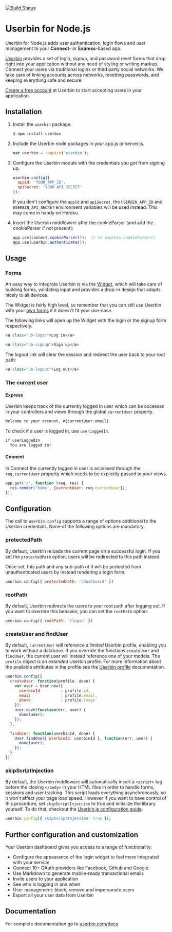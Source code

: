 [![Build Status](https://travis-ci.org/userbin/userbin-node.png)](https://travis-ci.org/userbin/userbin-node)

Userbin for Node.js
===================

Userbin for Node.js adds user authentication, login flows and user management to your **Connect**- or **Express**-based app.

[Userbin](https://userbin.com) provides a set of login, signup, and password reset forms that drop right into your application without any need of styling or writing markup. Connect your users via traditional logins or third party social networks. We take care of linking accounts across networks, resetting passwords, and keeping everything safe and secure.

[Create a free account](https://userbin.com) at Userbin to start accepting users in your application.

Installation
------------

1. Install the `userbin` package.

    ```bash
    $ npm install userbin
    ```

1. Include the Userbin node packages in your app.js or server.js.

    ```javascript
    var userbin = require('userbin');
    ```

1. Configure the Userbin module with the credentials you got from signing up.

    ```javascript
    userbin.config({
      appId: 'YOUR_APP_ID',
      apiSecret: 'YOUR_API_SECRET'
    });
    ```

    If you don't configure the `appId` and `apiSecret`, the `USERBIN_APP_ID` and `USERBIN_API_SECRET` environment variables will be used instead. This may come in handy on Heroku.

1. Insert the Userbin middleware after the cookieParser (and add the cookieParser if not present):

    ```javascript
    app.use(connect.cookieParser());  // or express.cookieParser()
    app.use(userbin.authenticate());
    ```


Usage
-----

### Forms

An easy way to integrate Userbin is via the [Widget](https://userbin.com/docs/javascript#widget), which will take care of building forms, validating input and provides a drop-in design that adapts nicely to all devices.

The Widget is fairly high level, so remember that you can still use Userbin with your [own forms](https://userbin.com) if it doesn't fit your use-case.

The following links will open up the Widget with the login or the signup form respectively.

```html
<a class="ub-login">Log in</a>
```

```html
<a class="ub-signup">Sign up</a>
```

The logout link will clear the session and redirect the user back to your root path:

```html
<a class="ub-logout">Log out</a>
```


### The current user

#### Express

Userbin keeps track of the currently logged in user which can be accessed in your controllers and views through the global `currentUser` property.

```html
Welcome to your account, #{currentUser.email}
```

To check if a user is logged in, use `userLoggedIn`.

```html
if userLoggedIn
  You are logged in!
```

#### Connect

In Connect the currently logged in user is accessed through the `req.currentUser` property which needs to be explicitly passed to your views.

```javascript
app.get('/', function (req, res) {
  res.render('home', {currentUser: req.currentUser});
});
```

Configuration
-------------

The call to `userbin.config` supports a range of options additional to the Userbin credentials. None of the following options are mandatory.

### protectedPath

By default, Userbin reloads the current page on a successful login. If you set the `protectedPath` option, users will be redirected to this path instead.

Once set, this path and any sub-path of it will be protected from unauthenticated users by instead rendering a login form.

```javascript
userbin.config({ protectedPath: '/dashboard' })
```

### rootPath

By default, Userbin redirects the users to your root path after logging out. If you want to override this behavior, you can set the `rootPath` option:

```javascript
userbin.config({ rootPath: '/login' })
```

### createUser and findUser

By default, `currentUser` will reference a *limited* Userbin profile, enabling you to work without a database. If you override the functions `createUser` and `findUser`, the current user will instead reference one of your models. The `profile` object is an *extended* Userbin profile. For more information about the available attributes in the profile see the [Userbin profile](https://userbin.com/docs/concepts) documentation.

```javascript
userbin.config({
  createUser: function(profile, done) {
    var user = User.new({
      userbinId         : profile.id,
      email             : profile.email,
      photo             : profile.image
    });
    user.save(function(err, user) {
      done(user);
    });
  },

  findUser: function(userbinId, done) {
    User.findOne({ userbinId: userbinId }, function(err, user) {
      done(user);
    });
  }
})
```

### skipScriptInjection

By default, the Userbin middleware will automatically insert a `<script>` tag before the closing `</body>` in your HTML files in order to handle forms, sessions and user tracking. This script loads everything asynchronously, so it won't affect your page load speed. However if you want to have control of this procedure, set `skipScriptInjection` to true and initialize the library yourself. To do that, checkout the [Userbin.js configuration guide](https://userbin.com/docs/javascript#configuration).

```ruby
userbin.config({ skipScriptInjection: true });
```


Further configuration and customization
---------------------------------------

Your Userbin dashboard gives you access to a range of functionality:

- Configure the appearance of the login widget to feel more integrated with your service
- Connect 10+ OAuth providers like Facebook, Github and Google.
- Use Markdown to generate mobile-ready transactional emails
- Invite users to your application
- See who is logging in and when
- User management: block, remove and impersonate users
- Export all your user data from Userbin


Documentation
-------------
For complete documentation go to [userbin.com/docs](https://userbin.com/docs)
